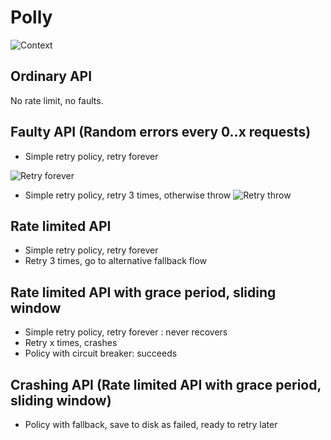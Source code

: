 # Polly

![Context](http://www.plantuml.com/plantuml/proxy?src=https://raw.githubusercontent.com/jacobduijzer/ResilienceWithPollyDemo/main/design/context.pu?token=GHSAT0AAAAAABNV6QMYWQQQ3ISBNNR27G7WYP2QPIQ)

## Ordinary API
No rate limit, no faults.

## Faulty API (Random errors every 0..x requests)
* Simple retry policy, retry forever

![Retry forever](http://www.plantuml.com/plantuml/proxy?src=https://raw.githubusercontent.com/jacobduijzer/ResilienceWithPollyDemo/main/design/retryforever.pu?token=GHSAT0AAAAAABNV6QMYWQQQ3ISBNNR27G7WYP2QPIQ)

* Simple retry policy, retry 3 times, otherwise throw
![Retry throw](http://www.plantuml.com/plantuml/proxy?src=https://raw.githubusercontent.com/jacobduijzer/ResilienceWithPollyDemo/main/design/retrythrow.pu?token=GHSAT0AAAAAABNV6QMYWQQQ3ISBNNR27G7WYP2QPIQ)

## Rate limited API
* Simple retry policy, retry forever
* Retry 3 times, go to alternative fallback flow

## Rate limited API with grace period, sliding window
* Simple retry policy, retry forever : never recovers
* Retry x times, crashes
* Policy with circuit breaker: succeeds

## Crashing API (Rate limited API with grace period, sliding window)
* Policy with fallback, save to disk as failed, ready to retry later
